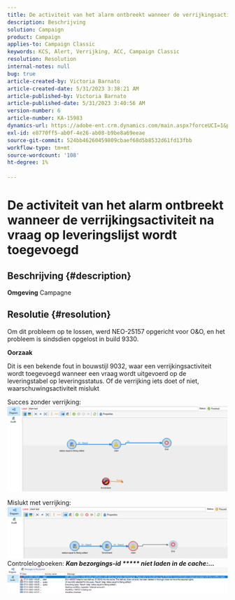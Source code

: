 ```yaml
---
title: De activiteit van het alarm ontbreekt wanneer de verrijkingsactiviteit na vraag op leveringslijst wordt toegevoegd
description: Beschrijving
solution: Campaign
product: Campaign
applies-to: Campaign Classic
keywords: KCS, Alert, Verrijking, ACC, Campaign Classic
resolution: Resolution
internal-notes: null
bug: true
article-created-by: Victoria Barnato
article-created-date: 5/31/2023 3:38:21 AM
article-published-by: Victoria Barnato
article-published-date: 5/31/2023 3:40:56 AM
version-number: 6
article-number: KA-15983
dynamics-url: https://adobe-ent.crm.dynamics.com/main.aspx?forceUCI=1&pagetype=entityrecord&etn=knowledgearticle&id=409b9291-64ff-ed11-8f6e-6045bd006149
exl-id: e8770ff5-ab0f-4e26-ab08-b9be8a69eeae
source-git-commit: 524bb46260459809cbaef68d5b8532d61fd13fbb
workflow-type: tm+mt
source-wordcount: '108'
ht-degree: 1%

---
```


# De activiteit van het alarm ontbreekt wanneer de verrijkingsactiviteit na vraag op leveringslijst wordt toegevoegd

## Beschrijving {#description}

<b>Omgeving</b>
Campagne


## Resolutie {#resolution}


Om dit probleem op te lossen, werd NEO-25157 opgericht voor O&amp;O, en het probleem is sindsdien opgelost in build 9330.

<b>Oorzaak</b>


Dit is een bekende fout in bouwstijl 9032, waar een verrijkingsactiviteit wordt toegevoegd wanneer een vraag<b> </b>wordt uitgevoerd op de leveringstabel op leveringsstatus. Of de verrijking iets doet of niet, waarschuwingsactiviteit mislukt

Succes zonder verrijking:
![](assets/ab975c07-d043-ed11-bba2-0022480868ff.png)

Mislukt met verrijking:
![](assets/ad975c07-d043-ed11-bba2-0022480868ff.png)
Controlelogboeken: <b>*Kan bezorgings-id \*\*\*\*\* niet laden in de cache:...</b>*
![](assets/ac975c07-d043-ed11-bba2-0022480868ff.png)
